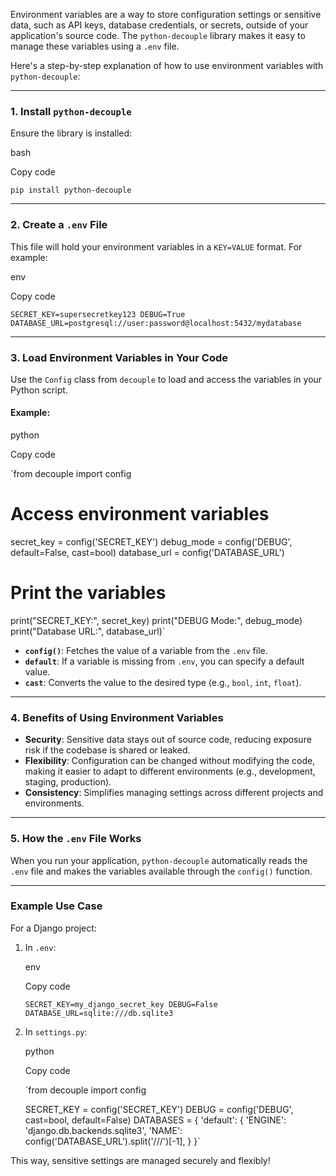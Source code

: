 Environment variables are a way to store configuration settings or sensitive data, such as API keys, database credentials, or secrets, outside of your application's source code. The `python-decouple` library makes it easy to manage these variables using a `.env` file.

Here's a step-by-step explanation of how to use environment variables with `python-decouple`:

* * * * *

### **1\. Install `python-decouple`**

Ensure the library is installed:

bash

Copy code

`pip install python-decouple`

* * * * *

### **2\. Create a `.env` File**

This file will hold your environment variables in a `KEY=VALUE` format. For example:

env

Copy code

`SECRET_KEY=supersecretkey123
DEBUG=True
DATABASE_URL=postgresql://user:password@localhost:5432/mydatabase`

* * * * *

### **3\. Load Environment Variables in Your Code**

Use the `Config` class from `decouple` to load and access the variables in your Python script.

#### Example:

python

Copy code

`from decouple import config

# Access environment variables
secret_key = config('SECRET_KEY')
debug_mode = config('DEBUG', default=False, cast=bool)
database_url = config('DATABASE_URL')

# Print the variables
print("SECRET_KEY:", secret_key)
print("DEBUG Mode:", debug_mode)
print("Database URL:", database_url)`

-   **`config()`**: Fetches the value of a variable from the `.env` file.
-   **`default`**: If a variable is missing from `.env`, you can specify a default value.
-   **`cast`**: Converts the value to the desired type (e.g., `bool`, `int`, `float`).

* * * * *

### **4\. Benefits of Using Environment Variables**

-   **Security**: Sensitive data stays out of source code, reducing exposure risk if the codebase is shared or leaked.
-   **Flexibility**: Configuration can be changed without modifying the code, making it easier to adapt to different environments (e.g., development, staging, production).
-   **Consistency**: Simplifies managing settings across different projects and environments.

* * * * *

### **5\. How the `.env` File Works**

When you run your application, `python-decouple` automatically reads the `.env` file and makes the variables available through the `config()` function.

* * * * *

### **Example Use Case**

For a Django project:

1.  In `.env`:

    env

    Copy code

    `SECRET_KEY=my_django_secret_key
    DEBUG=False
    DATABASE_URL=sqlite:///db.sqlite3`

2.  In `settings.py`:

    python

    Copy code

    `from decouple import config

    SECRET_KEY = config('SECRET_KEY')
    DEBUG = config('DEBUG', cast=bool, default=False)
    DATABASES = {
        'default': {
            'ENGINE': 'django.db.backends.sqlite3',
            'NAME': config('DATABASE_URL').split('///')[-1],
        }
    }`

This way, sensitive settings are managed securely and flexibly!